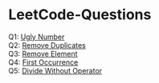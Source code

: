 # LeetCode-Questions

Q1: <a href="https://leetcode.com/problems/ugly-number/description/">Ugly Number</a>
<br>
Q2: <a href="https://leetcode.com/problems/remove-duplicates-from-sorted-array/description/">Remove Duplicates</a>
<br>
Q3: <a href="https://leetcode.com/problems/remove-element/description/">Remove Element</a>
<br>
Q4: <a href="https://leetcode.com/problems/find-the-index-of-the-first-occurrence-in-a-string/description/">First Occurrence</a>
<br>
Q5: <a href="https://leetcode.com/problems/divide-two-integers/description/">Divide Without Operator</a>